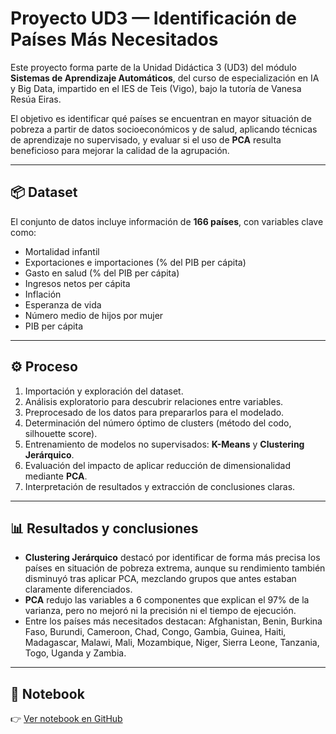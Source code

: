 # Proyecto UD3 — Identificación de Países Más Necesitados

Este proyecto forma parte de la Unidad Didáctica 3 (UD3) del módulo **Sistemas de Aprendizaje Automáticos**, del curso de especialización en IA y Big Data, impartido en el IES de Teis (Vigo), bajo la tutoría de Vanesa Resúa Eiras.

El objetivo es identificar qué países se encuentran en mayor situación de pobreza a partir de datos socioeconómicos y de salud, aplicando técnicas de aprendizaje no supervisado, y evaluar si el uso de **PCA** resulta beneficioso para mejorar la calidad de la agrupación.

---

## 📦 Dataset

El conjunto de datos incluye información de **166 países**, con variables clave como:
- Mortalidad infantil
- Exportaciones e importaciones (% del PIB per cápita)
- Gasto en salud (% del PIB per cápita)
- Ingresos netos per cápita
- Inflación
- Esperanza de vida
- Número medio de hijos por mujer
- PIB per cápita

---

## ⚙️ Proceso

1. Importación y exploración del dataset.
2. Análisis exploratorio para descubrir relaciones entre variables.
3. Preprocesado de los datos para prepararlos para el modelado.
4. Determinación del número óptimo de clusters (método del codo, silhouette score).
5. Entrenamiento de modelos no supervisados: **K-Means** y **Clustering Jerárquico**.
6. Evaluación del impacto de aplicar reducción de dimensionalidad mediante **PCA**.
7. Interpretación de resultados y extracción de conclusiones claras.

---

## 📊 Resultados y conclusiones

- **Clustering Jerárquico** destacó por identificar de forma más precisa los países en situación de pobreza extrema, aunque su rendimiento también disminuyó tras aplicar PCA, mezclando grupos que antes estaban claramente diferenciados.
- **PCA** redujo las variables a 6 componentes que explican el 97% de la varianza, pero no mejoró ni la precisión ni el tiempo de ejecución.
- Entre los países más necesitados destacan: Afghanistan, Benin, Burkina Faso, Burundi, Cameroon, Chad, Congo, Gambia, Guinea, Haiti, Madagascar, Malawi, Mali, Mozambique, Niger, Sierra Leone, Tanzania, Togo, Uganda y Zambia.


---

## 📎 Notebook

👉 [Ver notebook en GitHub](https://github.com/aFrattini/countries-clustering/blob/main/countries-clustering.ipynb)

